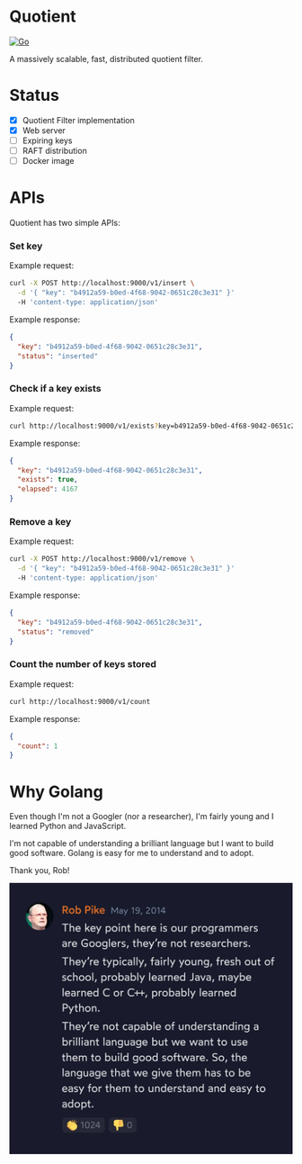 # Quotient

[![Go](https://github.com/micheleriva/quotient/actions/workflows/go.yml/badge.svg)](https://github.com/micheleriva/quotient/actions/workflows/go.yml)

A massively scalable, fast, distributed quotient filter.

# Status

- [x] Quotient Filter implementation 
- [x] Web server
- [ ] Expiring keys
- [ ] RAFT distribution
- [ ] Docker image

# APIs

Quotient has two simple APIs:

### Set key

Example request:
```sh
curl -X POST http://localhost:9000/v1/insert \
  -d '{ "key": "b4912a59-b0ed-4f68-9042-0651c28c3e31" }'
  -H 'content-type: application/json'
```

Example response:
```json
{
  "key": "b4912a59-b0ed-4f68-9042-0651c28c3e31",
  "status": "inserted"
}
```

### Check if a key exists

Example request:
```sh
curl http://localhost:9000/v1/exists?key=b4912a59-b0ed-4f68-9042-0651c28c3e31
```

Example response:
```json
{
  "key": "b4912a59-b0ed-4f68-9042-0651c28c3e31",
  "exists": true,
  "elapsed": 4167
}
```

### Remove a key

Example request:
```sh
curl -X POST http://localhost:9000/v1/remove \
  -d '{ "key": "b4912a59-b0ed-4f68-9042-0651c28c3e31" }'
  -H 'content-type: application/json'
```

Example response:
```json
{
  "key": "b4912a59-b0ed-4f68-9042-0651c28c3e31",
  "status": "removed"
}
```

### Count the number of keys stored

Example request:
```sh
curl http://localhost:9000/v1/count
```

Example response:
```json
{
  "count": 1
}
```

# Why Golang

Even though I'm not a Googler (nor a researcher), I'm fairly young and I learned Python and JavaScript.

I'm not capable of understanding a brilliant language but I want to build good software. Golang is easy for me to understand and to adopt.

Thank you, Rob!

![I'm dumb](/misc/imdumb.jpg)
